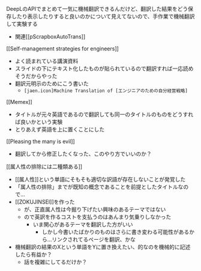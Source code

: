 
DeepLのAPIでまとめて一気に機械翻訳できるんだけど、翻訳した結果をどう保存したり表示したりすると良いのかについて見えてないので、手作業で機械翻訳して実験する
- 関連[[pScrapboxAutoTrans]]

[[Self-management strategies for engineers]]
- よく読まれている講演資料
- スライドの下にテキスト化したものが貼られているので翻訳すれば一応読めそうだからやった
- 翻訳元明示のためにこう書いた
    - `[jaen.icon]Machine Translation of [エンジニアのための自分経営戦略]`

[[Memex]]
- タイトルが元々英語であるので翻訳しても同一のタイトルのものをどうすれば良いかという実験
- とりあえず英語を上に置くことにした

[[Pleasing the many is evil]]
- 翻訳してから修正したくなった、このやり方でいいのか？

[[属人性の排除には二種類ある]]
- [[属人性]]という単語にそもそも適切な訳語が存在しないことが発覚した
- 「属人性の排除」までが既知の概念であることを前提としたタイトルなので…
- [[ZOKUJINSEI]]を作った
    - が、正直属人性は今掘り下げたい興味のあるテーマではない
    - ので英訳を作るコストを支払うのはあんまり気乗りしなかった
        - いま関心があるテーマを翻訳した方がいい
            - しかし今書いたばかりのものはさらに書き変わる可能性があるから…リンクされてるページを翻訳、かな
- 機械翻訳の結果のXという単語をYに置き換えたい、的なのを機械的に記述したら有益か？
    - 話を複雑にしてるだけか？
